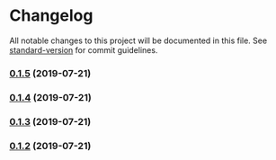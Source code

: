# Changelog

All notable changes to this project will be documented in this file. See [standard-version](https://github.com/conventional-changelog/standard-version) for commit guidelines.

### [0.1.5](https://github.com/richpauly13/easy/compare/v0.1.4...v0.1.5) (2019-07-21)



### [0.1.4](https://github.com/richpauly13/easy/compare/v0.1.3...v0.1.4) (2019-07-21)



### [0.1.3](https://github.com/richpauly13/easy/compare/v0.1.2...v0.1.3) (2019-07-21)



### [0.1.2](https://github.com/richpauly13/easy/compare/v1.1.1...v0.1.2) (2019-07-21)
